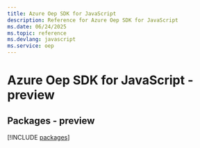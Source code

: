 ```yaml
---
title: Azure Oep SDK for JavaScript
description: Reference for Azure Oep SDK for JavaScript
ms.date: 06/24/2025
ms.topic: reference
ms.devlang: javascript
ms.service: oep
---
```

# Azure Oep SDK for JavaScript - preview
## Packages - preview
[!INCLUDE [packages](oep-index.md)]